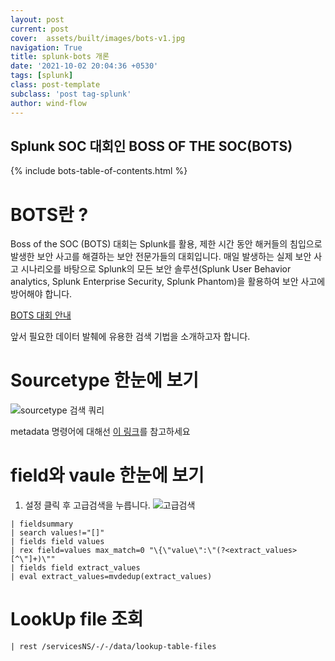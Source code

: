 ```yaml
---
layout: post
current: post
cover:  assets/built/images/bots-v1.jpg
navigation: True
title: splunk-bots 개론
date: '2021-10-02 20:04:36 +0530'
tags: [splunk]
class: post-template
subclass: 'post tag-splunk'
author: wind-flow
---
```


## Splunk SOC 대회인 BOSS OF THE SOC(BOTS)

{% include bots-table-of-contents.html %}

# BOTS란 ?

Boss of the SOC (BOTS) 대회는 Splunk를 활용, 제한 시간 동안 해커들의 침입으로 발생한 보안 사고를 해결하는 보안 전문가들의 대회입니다. 매일 발생하는 실제 보안 사고 시나리오를 바탕으로 Splunk의 모든 보안 솔루션(Splunk User Behavior analytics, Splunk Enterprise Security, Splunk Phantom)을 활용하여 보안 사고에 방어해야 합니다.

[BOTS 대회 안내](https://events.splunk.com/Splunk-Korea-2020-BOTS-Day)

앞서 필요한 데이터 발췌에 유용한 검색 기법을 소개하고자 합니다.
# Sourcetype 한눈에 보기
![sourcetype 검색 쿼리]({{site.url}}/assets/built/images/bots/overview/sourcetypequery.jpg)

metadata 명령어에 대해선 [이 링크](https://docs.splunk.com/Documentation/SplunkCloud/latest/SearchReference/metadata)를 참고하세요

# field와 vaule 한눈에 보기

1. 설정 클릭 후 고급검색을 누릅니다.
![고급검색]({{site.url}}/assets/built/images/bots/overview/fieldbrief.jpg)

```
| fieldsummary
| search values!="[]"
| fields field values
| rex field=values max_match=0 "\{\"value\":\"(?<extract_values>[^\"]+)\""
| fields field extract_values
| eval extract_values=mvdedup(extract_values)
```

# LookUp file 조회
```
| rest /servicesNS/-/-/data/lookup-table-files
```